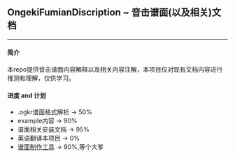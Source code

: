 ## OngekiFumianDiscription ~ 音击谱面(以及相关)文档
---
#### 简介
  本repo提供音击谱面内容解释以及相关内容注解，本项目仅对现有文档内容进行推测和理解，仅供学习。

#### 进度 and 计划
* .ogkr谱面格式解析 -> 50%
* example内容 -> 90%
* 谱面相关安装文档 -> 95%
* 英语翻译本项目 -> 0%
* [谱面制作工具](https://github.com/MikiraSora/OngekiFumenEditor) -> 90%,等个大爹 
